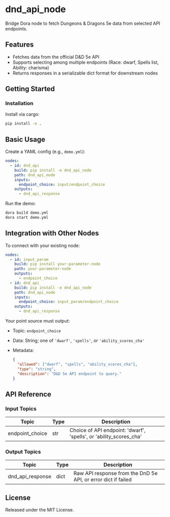 # dnd_api_node

Bridge Dora node to fetch Dungeons & Dragons 5e data from selected API endpoints.

## Features
- Fetches data from the official D&D 5e API
- Supports selecting among multiple endpoints (Race: dwarf, Spells list, Ability: charisma)
- Returns responses in a serializable dict format for downstream nodes

## Getting Started

### Installation
Install via cargo:
```bash
pip install -e .
```

## Basic Usage

Create a YAML config (e.g., `demo.yml`):

```yaml
nodes:
  - id: dnd_api
    build: pip install -e dnd_api_node
    path: dnd_api_node
    inputs:
      endpoint_choice: input/endpoint_choice
    outputs:
      - dnd_api_response
```

Run the demo:

```bash
dora build demo.yml
dora start demo.yml
```


## Integration with Other Nodes

To connect with your existing node:

```yaml
nodes:
  - id: input_param
    build: pip install your-parameter-node
    path: your-parameter-node
    outputs:
      - endpoint_choice
  - id: dnd_api
    build: pip install -e dnd_api_node
    path: dnd_api_node
    inputs:
      endpoint_choice: input_param/endpoint_choice
    outputs:
      - dnd_api_response
```

Your point source must output:

* Topic: `endpoint_choice`
* Data: String; one of `'dwarf'`, `'spells'`, or `'ability_scores_cha'`
* Metadata:

  ```json
  {
    "allowed": ["dwarf", "spells", "ability_scores_cha"],
    "type": "string",
    "description": "D&D 5e API endpoint to query."
  }
  ```

## API Reference

### Input Topics

| Topic             | Type   | Description                                      |
| ----------------- | ------ | ------------------------------------------------ |
| endpoint_choice   | str    | Choice of API endpoint: 'dwarf', 'spells', or 'ability_scores_cha' |

### Output Topics

| Topic              | Type   | Description                                                  |
| ------------------ | ------ | ------------------------------------------------------------ |
| dnd_api_response   | dict   | Raw API response from the DnD 5e API, or error dict if failed |


## License

Released under the MIT License.
